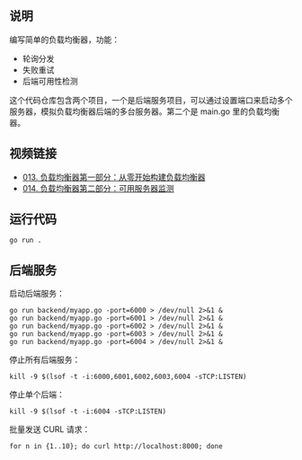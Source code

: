 
## 说明

编写简单的负载均衡器，功能：

- 轮询分发
- 失败重试
- 后端可用性检测

这个代码仓库包含两个项目，一个是后端服务项目，可以通过设置端口来启动多个服务器，模拟负载均衡器后端的多台服务器。第二个是 main.go 里的负载均衡器。

## 视频链接

- [013. 负载均衡器第一部分：从零开始构建负载均衡器](https://learnku.com/courses/go-video/2022/building-load-balancers-from-scratch/11667)
- [014. 负载均衡器第二部分：可用服务器监测](https://learnku.com/courses/go-video/2022/available-server-monitoring/11668)

## 运行代码

```
go run .
```

## 后端服务

启动后端服务：

```
go run backend/myapp.go -port=6000 > /dev/null 2>&1 &
go run backend/myapp.go -port=6001 > /dev/null 2>&1 &
go run backend/myapp.go -port=6002 > /dev/null 2>&1 &
go run backend/myapp.go -port=6003 > /dev/null 2>&1 &
go run backend/myapp.go -port=6004 > /dev/null 2>&1 &
```

停止所有后端服务：

```
kill -9 $(lsof -t -i:6000,6001,6002,6003,6004 -sTCP:LISTEN)
```

停止单个后端：

```
kill -9 $(lsof -t -i:6004 -sTCP:LISTEN)
```

批量发送 CURL 请求：

```
for n in {1..10}; do curl http://localhost:8000; done
```